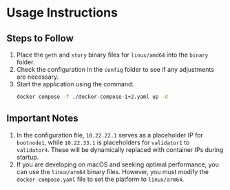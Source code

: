 # Usage Instructions

## Steps to Follow

1. Place the `geth` and `story` binary files for `linux/amd64` into the `binary` folder.
2. Check the configuration in the `config` folder to see if any adjustments are necessary.
3. Start the application using the command:
   ```bash
   docker compose -f ./docker-compose-1+2.yaml up -d
   ```

## Important Notes

1. In the configuration file, `10.22.22.1` serves as a placeholder IP for `bootnode1`, while `10.22.33.1` is placeholders for `validator1` to `validator4`. These will be dynamically replaced with container IPs during startup.
2. If you are developing on macOS and seeking optimal performance, you can use the `linux/arm64` binary files. However, you must modify the `docker-compose.yaml` file to set the platform to `linux/arm64`.
